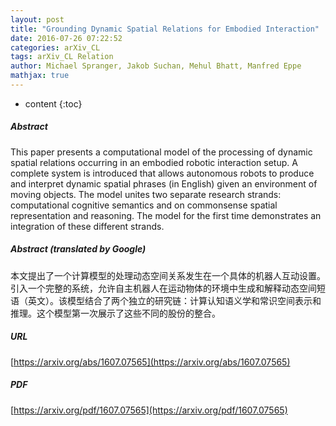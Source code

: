 ```yaml
---
layout: post
title: "Grounding Dynamic Spatial Relations for Embodied Interaction"
date: 2016-07-26 07:22:52
categories: arXiv_CL
tags: arXiv_CL Relation
author: Michael Spranger, Jakob Suchan, Mehul Bhatt, Manfred Eppe
mathjax: true
---
```


* content
{:toc}

##### Abstract
This paper presents a computational model of the processing of dynamic spatial relations occurring in an embodied robotic interaction setup. A complete system is introduced that allows autonomous robots to produce and interpret dynamic spatial phrases (in English) given an environment of moving objects. The model unites two separate research strands: computational cognitive semantics and on commonsense spatial representation and reasoning. The model for the first time demonstrates an integration of these different strands.

##### Abstract (translated by Google)
本文提出了一个计算模型的处理动态空间关系发生在一个具体的机器人互动设置。引入一个完整的系统，允许自主机器人在运动物体的环境中生成和解释动态空间短语（英文）。该模型结合了两个独立的研究链：计算认知语义学和常识空间表示和推理。这个模型第一次展示了这些不同的股份的整合。

##### URL
[https://arxiv.org/abs/1607.07565](https://arxiv.org/abs/1607.07565)

##### PDF
[https://arxiv.org/pdf/1607.07565](https://arxiv.org/pdf/1607.07565)


